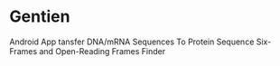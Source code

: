 # Gentien
Android App tansfer DNA/mRNA Sequences To Protein Sequence Six-Frames and Open-Reading Frames Finder
